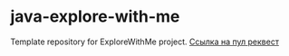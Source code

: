 # java-explore-with-me
Template repository for ExploreWithMe project.
[Ссылка на пул реквест](https://github.com/swwwer82/java-explore-with-me/pull/8)